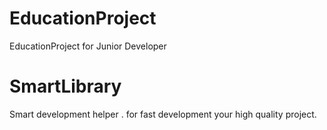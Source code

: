 # EducationProject
EducationProject for Junior Developer
# SmartLibrary
Smart development helper .
for fast development your high quality project. 
